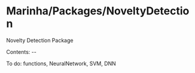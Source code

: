 # Marinha/Packages/NoveltyDetection

Novelty Detection Package

Contents: --

To do: functions, NeuralNetwork, SVM, DNN


